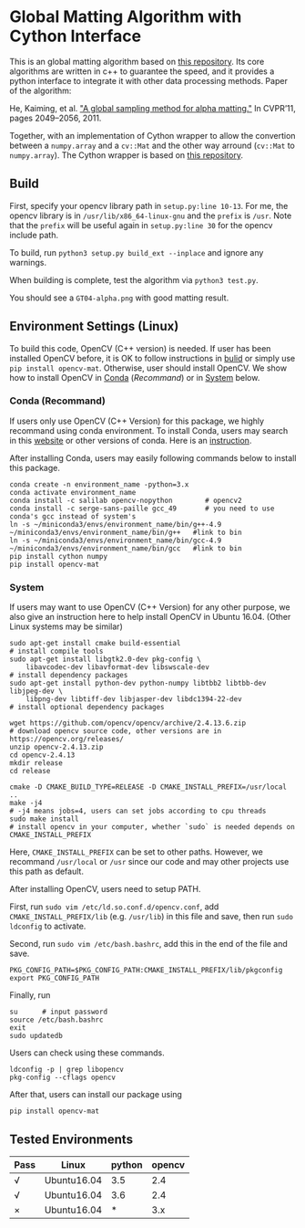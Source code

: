 # Global Matting Algorithm with Cython Interface

This is an global matting algorithm based on [this repository](https://github.com/atilimcetin/global-matting). Its core algorithms are written in c++ to guarantee the speed, and it provides a python interface to integrate it with other data processing methods. Paper of the algorithm:

He, Kaiming, et al. ["A global sampling method for alpha matting."](http://kaiminghe.com/publications/cvpr11matting.pdf) In CVPR’11, pages 2049–2056, 2011.

Together, with an implementation of Cython wrapper to allow the convertion between a `numpy.array` and a `cv::Mat` and the other way arround (`cv::Mat` to `numpy.array`). The Cython wrapper is based on [this repository](https://github.com/solivr/cython_opencvMat).

## Build

First, specify your opencv library path in `setup.py:line 10-13`. For me, the opencv library is in `/usr/lib/x86_64-linux-gnu` and the `prefix` is `/usr`. Note that the `prefix` will be useful again in `setup.py:line 30` for the opencv include path.

To build, run `python3 setup.py build_ext --inplace` and ignore any warnings.

When building is complete, test the algorithm via `python3 test.py`.

You should see a `GT04-alpha.png` with good matting result.

## Environment Settings (Linux)

To build this code, OpenCV (C++ version) is needed. If user has been installed OpenCV before, it is OK to follow instructions in [bulid](#build) or simply use `pip install opencv-mat`. Otherwise, user should install OpenCV. We show how to install OpenCV in [Conda](#Conda-(Recommand)) (*Recommand*) or in [System](#System) below. 

### Conda (Recommand)

If users only use OpenCV (C++ Version) for this package, we highly recommand using conda environment. To install Conda, users may search in this [website](https://www.anaconda.com/) or other versions of conda. Here is an [instruction](https://problemsolvingwithpython.com/01-Orientation/01.05-Installing-Anaconda-on-Linux/).

After installing Conda, users may easily following commands below to install this package. 
```
conda create -n environment_name -python=3.x
conda activate environment_name
conda install -c salilab opencv-nopython        # opencv2
conda install -c serge-sans-paille gcc_49       # you need to use conda's gcc instead of system's
ln -s ~/miniconda3/envs/environment_name/bin/g++-4.9 ~/miniconda3/envs/environment_name/bin/g++   #link to bin
ln -s ~/miniconda3/envs/environment_name/bin/gcc-4.9 ~/miniconda3/envs/environment_name/bin/gcc   #link to bin
pip install cython numpy
pip install opencv-mat
```

### System

If users may want to use OpenCV (C++ Version) for any other purpose, we also give an instruction here to help install OpenCV in Ubuntu 16.04. (Other Linux systems may be similar)

```
sudo apt-get install cmake build-essential                                     # install compile tools
sudo apt-get install libgtk2.0-dev pkg-config \
    libavcodec-dev libavformat-dev libswscale-dev                              # install dependency packages
sudo apt-get install python-dev python-numpy libtbb2 libtbb-dev libjpeg-dev \
    libpng-dev libtiff-dev libjasper-dev libdc1394-22-dev                      # install optional dependency packages

wget https://github.com/opencv/opencv/archive/2.4.13.6.zip                     # download opencv source code, other versions are in https://opencv.org/releases/
unzip opencv-2.4.13.zip
cd opencv-2.4.13
mkdir release
cd release

cmake -D CMAKE_BUILD_TYPE=RELEASE -D CMAKE_INSTALL_PREFIX=/usr/local ..     
make -j4                                                                       # -j4 means jobs=4, users can set jobs according to cpu threads
sudo make install                                                              # install opencv in your computer, whether `sudo` is needed depends on CMAKE_INSTALL_PREFIX
```

Here, `CMAKE_INSTALL_PREFIX` can be set to other paths. However, we recommand `/usr/local` or `/usr` since our code and may other projects use this path as default. 

After installing OpenCV, users need to setup PATH. 

First, run `sudo vim /etc/ld.so.conf.d/opencv.conf`, add `CMAKE_INSTALL_PREFIX/lib` (e.g. `/usr/lib`) in this file and save, then run `sudo ldconfig` to activate. 

Second, run `sudo vim /etc/bash.bashrc`, add this in the end of the file and save.
```
PKG_CONFIG_PATH=$PKG_CONFIG_PATH:CMAKE_INSTALL_PREFIX/lib/pkgconfig
export PKG_CONFIG_PATH
```

Finally, run 
```
su      # input password
source /etc/bash.bashrc
exit
sudo updatedb
```

Users can check using these commands. 
```
ldconfig -p | grep libopencv
pkg-config --cflags opencv
```

After that, users can install our package using
```
pip install opencv-mat
```

## Tested Environments

|  Pass  |     Linux     |  python  |  opencv  |
|  ----  |     -----     |  ------  |  ------  |
|    √   |  Ubuntu16.04  |   3.5    |   2.4    |
|    √   |  Ubuntu16.04  |   3.6    |   2.4    |
|    ×   |  Ubuntu16.04  |    *     |   3.x    |
